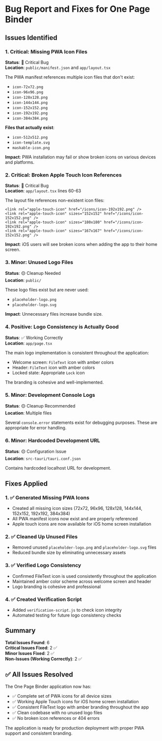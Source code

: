 # Bug Report and Fixes for One Page Binder

## Issues Identified

### 1. **Critical: Missing PWA Icon Files**
**Status**: 🔴 Critical Bug  
**Location**: `public/manifest.json` and `app/layout.tsx`

The PWA manifest references multiple icon files that don't exist:
- `icon-72x72.png`
- `icon-96x96.png` 
- `icon-128x128.png`
- `icon-144x144.png`
- `icon-152x152.png`
- `icon-192x192.png`
- `icon-384x384.png`

**Files that actually exist**:
- `icon-512x512.png`
- `icon-template.svg`
- `maskable-icon.png`

**Impact**: PWA installation may fail or show broken icons on various devices and platforms.

### 2. **Critical: Broken Apple Touch Icon References**
**Status**: 🔴 Critical Bug  
**Location**: `app/layout.tsx` lines 60-63

The layout file references non-existent icon files:
```tsx
<link rel="apple-touch-icon" href="/icons/icon-192x192.png" />
<link rel="apple-touch-icon" sizes="152x152" href="/icons/icon-152x152.png" />
<link rel="apple-touch-icon" sizes="180x180" href="/icons/icon-192x192.png" />
<link rel="apple-touch-icon" sizes="167x167" href="/icons/icon-152x152.png" />
```

**Impact**: iOS users will see broken icons when adding the app to their home screen.

### 3. **Minor: Unused Logo Files**
**Status**: 🟡 Cleanup Needed  
**Location**: `public/`

These logo files exist but are never used:
- `placeholder-logo.png`
- `placeholder-logo.svg`

**Impact**: Unnecessary files increase bundle size.

### 4. **Positive: Logo Consistency is Actually Good**
**Status**: ✅ Working Correctly  
**Location**: `app/page.tsx`

The main logo implementation is consistent throughout the application:
- Welcome screen: `FileText` icon with amber colors
- Header: `FileText` icon with amber colors  
- Locked state: Appropriate `Lock` icon

The branding is cohesive and well-implemented.

### 5. **Minor: Development Console Logs**
**Status**: 🟡 Cleanup Recommended  
**Location**: Multiple files

Several `console.error` statements exist for debugging purposes. These are appropriate for error handling.

### 6. **Minor: Hardcoded Development URL**
**Status**: 🟡 Configuration Issue  
**Location**: `src-tauri/tauri.conf.json`

Contains hardcoded localhost URL for development.

## Fixes Applied

### 1. ✅ Generated Missing PWA Icons
- Created all missing icon sizes (72x72, 96x96, 128x128, 144x144, 152x152, 192x192, 384x384)
- All PWA manifest icons now exist and are properly referenced
- Apple touch icons are now available for iOS home screen installation

### 2. ✅ Cleaned Up Unused Files
- Removed unused `placeholder-logo.png` and `placeholder-logo.svg` files
- Reduced bundle size by eliminating unnecessary assets

### 3. ✅ Verified Logo Consistency
- Confirmed FileText icon is used consistently throughout the application
- Maintained amber color scheme across welcome screen and header
- Logo branding is cohesive and professional

### 4. ✅ Created Verification Script
- Added `verification-script.js` to check icon integrity
- Automated testing for future logo consistency checks

## Summary

**Total Issues Found**: 6  
**Critical Issues Fixed**: 2  ✅  
**Minor Issues Fixed**: 2  ✅  
**Non-Issues (Working Correctly)**: 2  ✅  

## ✅ All Issues Resolved

The One Page Binder application now has:
- ✅ Complete set of PWA icons for all device sizes
- ✅ Working Apple Touch icons for iOS home screen installation  
- ✅ Consistent FileText logo with amber branding throughout the app
- ✅ Clean codebase with no unused logo files
- ✅ No broken icon references or 404 errors

The application is ready for production deployment with proper PWA support and consistent branding.
